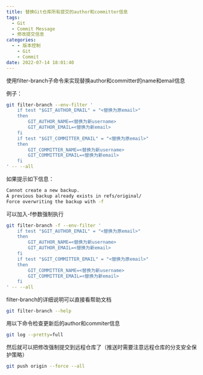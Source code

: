 ```yaml
---
title: 替换Git仓库所有提交的author和committer信息
tags:
  - Git
  - Commit Message
  - 修改提交信息
categories:
  - - 版本控制
    - Git
    - Commit
date: 2022-07-14 18:01:40
---
```



使用filter-branch子命令来实现替换author和committer的name和email信息

例子：

```bash
git filter-branch --env-filter '
	if test "$GIT_AUTHOR_EMAIL" = "<替换为原email>"
	then
		GIT_AUTHOR_NAME=<替换为新username>
		GIT_AUTHOR_EMAIL=<替换为新email>
	fi
	if test "$GIT_COMMITTER_EMAIL" = "<替换为原email>"
	then
		GIT_COMMITTER_NAME=<替换为新username>
		GIT_COMMITTER_EMAIL=<替换为新email>
	fi
' -- --all
```

如果提示如下信息：

```bash
Cannot create a new backup.
A previous backup already exists in refs/original/
Force overwriting the backup with -f
```

可以加入-f参数强制执行

```bash
git filter-branch -f --env-filter '
	if test "$GIT_AUTHOR_EMAIL" = "<替换为原email>"
	then
        GIT_AUTHOR_NAME=<替换为新username>
		GIT_AUTHOR_EMAIL=<替换为新email>
	fi
	if test "$GIT_COMMITTER_EMAIL" = "<替换为原email>"
	then
        GIT_COMMITTER_NAME=<替换为新username>
		GIT_COMMITTER_EMAIL=<替换为新email>
	fi
' -- --all
```

filter-branch的详细说明可以直接看帮助文档

```bash
git filter-branch --help
```

用以下命令检查更新后的author和commiter信息

```bash
git log --pretty=full
```

然后就可以把修改强制提交到远程仓库了（推送时需要注意远程仓库的分支安全保护策略）

```bash
git push origin --force --all
```

